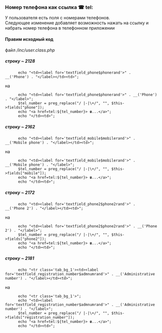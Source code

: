 ### Номер телефона как ссылка ☎ tel:  
У пользователя есть поля с номерами телефонов.  
Следующее изменение добавляет возможность нажать на ссылку и набрать номер телефона в телефонном приложении   

#### Правим исходный код  
файл *<glpi>/inc/user.class.php*   
      
##### строку ~ 2128  
```
      echo "<td><label for='textfield_phone$phonerand'>" .  __('Phone') . "</label></td><td>";
```
на  
```
      echo "<td><label for='textfield_phone$phonerand'>" . __('Phone') . "</label>";
      $tel_number = preg_replace("/ |-|\+/", "", $this->fields["phone"]);
      echo "<a href=tel:${tel_number}> ☎...</a>";
      echo "</td><td>";
```

##### строку ~ 2162  
```
      echo "<td><label for='textfield_mobile$mobilerand'>" . __('Mobile phone') . "</label></td><td>";
```
на  
```
      echo "<td><label for='textfield_mobile$mobilerand'>" . __('Mobile phone') . "</label>";
      $tel_number = preg_replace("/ |-|\+/", "", $this->fields["mobile"]);
      echo "<a href=tel:${tel_number}> ☎...</a>";
      echo "</td><td>";
```

##### строку ~ 2172  
```
      echo "<td><label for='textfield_phone2$phone2rand'>" .  __('Phone 2') . "</label></td><td>";
```
на  
```
      echo "<td><label for='textfield_phone2$phone2rand'>" . __('Phone 2') . "</label>";
      $tel_number = preg_replace("/ |-|\+/", "", $this->fields["phone2"]);
      echo "<a href=tel:${tel_number}> ☎...</a>";
      echo "</td><td>";
```

##### строку ~ 2181  
```
      echo "<tr class='tab_bg_1'><td><label for='textfield_registration_number$admnumrand'>" . __('Administrative number') . "</label></td><td>";
```
на  
```
      echo "<tr class='tab_bg_1'>";
      echo "<td><label for='textfield_registration_number$admnumrand'>" . __('Administrative number') . "</label>";
      $tel_number = preg_replace("/ |-|\+/", "", $this->fields["registration_number"]);
      echo "<a href=tel:${tel_number}> ☎...</a>";
      echo "</td><td>";
```

